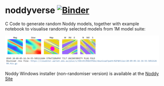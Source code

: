 # noddyverse [![Binder](https://mybinder.org/badge_logo.svg)](https://mybinder.org/v2/gh/Loop3D/noddyverse/HEAD?filepath=noddyverse%20remote%20files.ipynb)


C Code to generate random Noddy models, together with example notebook to visualise randomly selected models from 1M model suite:

![Example output](images/example.png)
   
Noddy Windows installer (non-randomiser version) is available at the <a href="http://tectonique.net/noddy" target="_blank">Noddy Site</a>
   



